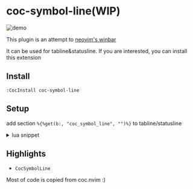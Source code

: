 # coc-symbol-line(WIP)

![demo](https://user-images.githubusercontent.com/47070852/155291646-ec1f5623-63ab-4ff5-a48e-cd9670e5c39e.gif)

This plugin is an attempt to [neovim's winbar](https://github.com/neovim/neovim/pull/17336)

It can be used for tabline&statusline. If you are interested, you can install this extension

## Install

`:CocInstall coc-symbol-line`

## Setup

add section `%{%get(b:, "coc_symbol_line", "")%}` to tabline/statusline

<details>
<summary>lua snippet</summary>

```lua
function _G.symbol_line()
  local curwin = vim.g.statusline_winid or 0
  local curbuf = vim.api.nvim_win_get_buf(curwin)
  local ok, line = pcall(vim.api.nvim_buf_get_var, curbuf, 'coc_symbol_line')
  return ok and line or ''
end

vim.o.tabline = '%!v:lua.symbol_line()'
vim.o.statusline = '%!v:lua.symbol_line()'

```

</details>

## Highlights

- `CocSymbolLine`

Most of code is copied from coc.nvim :)
